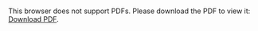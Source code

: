 <object data="https://github.com/joaozenobio/BCC402/blob/577d3a896672e912f825aa3b0c1280f244f7007d/The%20Stern-Brocot%20Number%20System/README.pdf" type="application/pdf" width="700px" height="700px">
    <embed src="https://github.com/joaozenobio/BCC402/blob/577d3a896672e912f825aa3b0c1280f244f7007d/The%20Stern-Brocot%20Number%20System/README.pdf">
        <p>This browser does not support PDFs. Please download the PDF to view it: <a href="http://yoursite.com/the.pdf">Download PDF</a>.</p>
    </embed>
</object>
